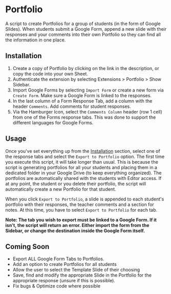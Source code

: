 # Portfolio
A script to create Portfolios for a group of students (in the form of Google Slides). When students submit a Google Form, append a new slide with their responses and your comments into their own Portfolio so they can find all the information in one place.

## Installation

1. Create a copy of Portfolio by clicking on the link in the description, or copy the code into your own Sheet.
2. Authenticate the extension by selecting Extensions > Portfolio > Show Sidebar.
3. Import Google Forms by selecting `Import Form` or create a new form via `Create Form`. Make sure a Google Form is linked to the responses.
4. In the last column of a Form Response Tab, add a column with the header `Comments`. Add comments for student responses.
5. Via the Hamburger Icon, select the `Comments Column` header (row 1 cell) from one of the Forms response tabs. This was done to support the different languages for Google Forms.

## Usage

Once you've set everything up from the [Installation](#installation) section, select one of the response tabs and select the `Export to Portfolio` option. The first time you execute this script, it will take longer than usual. This is because the script is generating portfolios for all your students and placing them in a dedicated folder in your Google Drive (to keep everything organized). The portfolios are automatically shared with the students with Editor access. If at any point, the student or you delete their portfolio, the script will automatically create a new Portfolio for that student.

When you click `Export to Portfolio`, a slide is appended to each student's portfolio with their responses, the teacher comments and a section for notes. At this time, you have to select `Export to Portfolio` for each tab.

**Note: The tab you wish to export must be linked to a Google Form. If it isn't, the script will return an error. Either import the form from the Sidebar, or change the destination inside the Google Form itself.**

## Coming Soon

- Export ALL Google Form Tabs to Portfolios.
- Add an option to create Portfolios for all students
- Allow the user to select the Template Slide of their choosing
- Save, find and modify the appropriate Slide in the Portfolio for the appropriate response (unsure if this is possible). 
- Fix bugs & Optimize code where possible